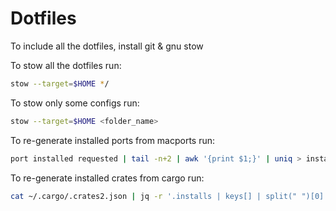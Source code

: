 # Dotfiles

To include all the dotfiles, install git & gnu stow

To stow all the dotfiles run:

``` bash
stow --target=$HOME */
```

To stow only some configs run:

``` bash
stow --target=$HOME <folder_name>
```

To re-generate installed ports from macports run:

```bash
port installed requested | tail -n+2 | awk '{print $1;}' | uniq > installed_ports
```

To re-generate installed crates from cargo run:

```bash
cat ~/.cargo/.crates2.json | jq -r '.installs | keys[] | split(" ")[0]' > installed_crates
```

